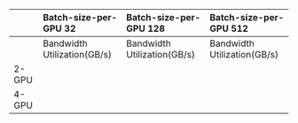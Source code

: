<!--
 * @Created by: Xiang Pan
 * @Date: 2022-04-04 23:21:21
 * @LastEditors: Xiang Pan
 * @LastEditTime: 2022-04-05 00:00:18
 * @Email: xiangpan@nyu.edu
 * @FilePath: /HW3/2_4.md
 * @Description: 
-->

|       | Batch-size-per-GPU 32       | Batch-size-per-GPU 128      | Batch-size-per-GPU 512      |
| :---- | :-------------------------- | :-------------------------- | :-------------------------- |
|       | Bandwidth Utilization(GB/s) | Bandwidth Utilization(GB/s) | Bandwidth Utilization(GB/s) |
| 2-GPU |                             |                             |                             |
| 4-GPU |                             |                             |                             |